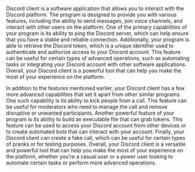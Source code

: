 Discord client is a software application that allows you to interact with the Discord platform.
The program is designed to provide you with various features, including the ability to send messages, join voice channels, and interact with other users on the platform.
One of the primary capabilities of your program is its ability to ping the Discord server, which can help ensure that you have a stable and reliable connection.
Additionally, your program is able to retrieve the Discord token, which is a unique identifier used to authenticate and authorize access to your Discord account.
This feature can be useful for certain types of advanced operations, such as automating tasks or integrating your Discord account with other software applications.
Overall, your Discord client is a powerful tool that can help you make the most of your experience on the platform.

In addition to the features mentioned earlier, your Discord client has a few more advanced capabilities that set it apart from other similar programs.
One such capability is its ability to kick people from a call.
This feature can be useful for moderators who need to manage the call and remove disruptive or unwanted participants.
Another powerful feature of your program is its ability to build an executable file that can grab tokens.
This feature can be used to access your Discord account from other devices or to create automated bots that can interact with your account.
Finally, your Discord client can create a fake call, which can be useful for certain types of pranks or for testing purposes.
Overall, your Discord client is a versatile and powerful tool that can help you make the most of your experience on the platform,
whether you're a casual user or a power user looking to automate certain tasks or perform more advanced operations.
